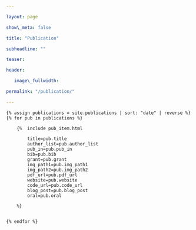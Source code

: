 ```yaml
---

layout: page

show\_meta: false

title: "Publication"

subheadline: ""

teaser: 

header:

   image\_fullwidth: 

permalink: "/publication/"

---
```


<!-- [[2021][1]] [[2020][2]] [[2019][3]] [[2018][4]] [[2017][5]] [[2016][6]] -->

<div class="">

    {% assign publications = site.publications | sort: "date" | reverse %}
    {% for pub in publications %}

        {%  include pub_item.html 
            
            title=pub.title
            author_list=pub.author_list
            pub_in=pub.pub_in
            bib=pub.bib
            grant=pub.grant
            img_path1=pub.img_path1
            img_path2=pub.img_path2
            pdf_url=pub.pdf_url
            website=pub.website
            code_url=pub.code_url
            blog_post=pub.blog_post
            oral=pub.oral
            
        %}    


    {% endfor %}


</div>


[1]:	/publication/#2021
[2]:	/publication/#2020
[3]:	/publication/#2019
[4]:    /publication/#2018
[5]:    /publication/#2017
[6]:    /publication/#2016